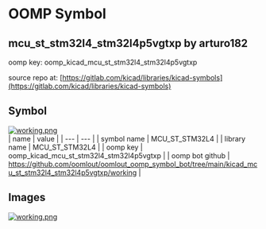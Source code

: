 # OOMP Symbol  
## mcu_st_stm32l4_stm32l4p5vgtxp  by arturo182  
  
oomp key: oomp_kicad_mcu_st_stm32l4_stm32l4p5vgtxp  
  
source repo at: [https://gitlab.com/kicad/libraries/kicad-symbols](https://gitlab.com/kicad/libraries/kicad-symbols)  
## Symbol  
  
[![working.png](working_600.png)](working.png)  
| name | value | 
| --- | --- | 
| symbol name | MCU_ST_STM32L4 | 
| library name | MCU_ST_STM32L4 | 
| oomp key | oomp_kicad_mcu_st_stm32l4_stm32l4p5vgtxp | 
| oomp bot github | https://github.com/oomlout/oomlout_oomp_symbol_bot/tree/main/kicad_mcu_st_stm32l4_stm32l4p5vgtxp/working | 
## Images  
  
[![working.png](working_140.png)](working.png)  
